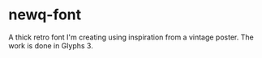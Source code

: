 # newq-font
A thick retro font I'm creating using inspiration from a vintage poster. The work is done in Glyphs 3.
